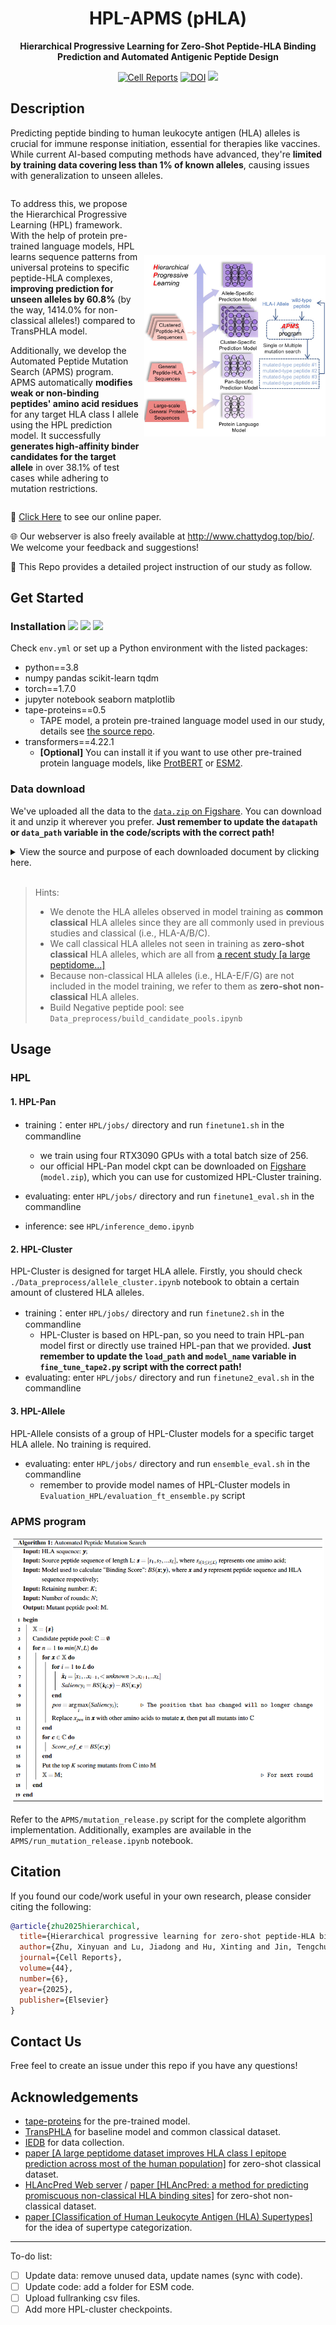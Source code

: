 <div align="center">
  <h1>HPL-APMS (pHLA)</h1>
  <p><strong>Hierarchical Progressive Learning for Zero-Shot Peptide-HLA Binding Prediction and Automated Antigenic Peptide Design</strong></p>
  <p>
    <a href="https://www.cell.com/cell-reports/fulltext/S2211-1247(25)00534-0"><img src="https://img.shields.io/badge/Cell%20Reports-Resource-%23228B22?labelColor=blue" alt="Cell Reports"></a>
    <a href="https://doi.org/10.5281/zenodo.15279661"><img src="https://zenodo.org/badge/766420979.svg" alt="DOI"></a>
    <img src="https://img.shields.io/badge/License-MIT-yellow.svg">
  </p>
</div>

## Description
Predicting peptide binding to human leukocyte antigen (HLA) alleles is crucial for immune response initiation, essential for therapies like vaccines. While current AI-based computing methods have advanced, they're **limited by training data covering less than 1% of known alleles**, causing issues with generalization to unseen alleles. 

<div style="display: flex; align-items: center;">
  <div>
  <p>To address this, we propose the Hierarchical Progressive Learning (HPL) framework. With the help of protein pre-trained language models, HPL learns sequence patterns from universal proteins to specific peptide-HLA complexes, <strong>improving prediction for unseen alleles by 60.8%</strong> (by the way, 1414.0% for non-classical alleles!) compared to TransPHLA model. </p>
  <p>Additionally, we develop the Automated Peptide Mutation Search (APMS) program. APMS automatically <strong>modifies weak or non-binding peptides' amino acid residues</strong> for any target HLA class I allele using the HPL prediction model. It successfully <strong>generates high-affinity binder candidates for the target allele</strong> in over 38.1% of test cases while adhering to mutation restrictions.</p>
  </div>
  <img src="./assets/graphical_abstract.jpg" width="290px" style="margin-left: 6px;"/>
</div>

🎉 [Click Here](https://www.cell.com/cell-reports/fulltext/S2211-1247(25)00534-0) to see our online paper.

🌐 Our webserver is also freely available at http://www.chattydog.top/bio/. We welcome your feedback and suggestions!

🚀 This Repo provides a detailed project instruction of our study as follow.

## Get Started

### Installation <img src="https://img.shields.io/badge/python-3.8-blue.svg"> <img src="https://img.shields.io/badge/pytorch-1.7.0-orange.svg"> <img src="https://img.shields.io/badge/tape_proteins-0.5-blue.svg">

Check `env.yml` or set up a Python environment with the listed packages:
- python==3.8
- numpy pandas scikit-learn tqdm
- torch==1.7.0
- jupyter notebook seaborn matplotlib
- tape-proteins==0.5
  - TAPE model, a protein pre-trained language model used in our study, details see [the source repo](https://github.com/songlab-cal/tape).
- transformers==4.22.1
  - **[Optional]** You can install it if you want to use other pre-trained protein language models, like [ProtBERT](https://github.com/agemagician/ProtTrans) or [ESM2](https://github.com/facebookresearch/esm).


### Data download

We've uploaded all the data to the [`data.zip` on Figshare](https://doi.org/10.6084/m9.figshare.28863005). You can download it and unzip it wherever you prefer. **Just remember to update the `datapath` or `data_path` variable in the code/scripts with the correct path!**

<details>
  <summary>View the source and purpose of each downloaded document by clicking here.</summary>
  <p>

  `raw_data` folder:
  
  |document|property/purpose|source|
  |:-:|:-:|:-:|
  |`iedb_neg/`|exported IEDB HLA immunopeptidome datasets|[IEDB](https://www.iedb.org/)|
  |`hla_prot.fasta`|HLA alleles and the corresponding amino acid sequences||
  |`Pos_E0101.fasta`<br>`Pos_E0103.fasta`<br>`Pos_G0101.fasta`<br>`Pos_G0103.fasta`<br>`Pos_G0104.fasta`|experimentally validated binding peptides of five non-classical HLA alleles, i.e., HLA-E\*01:01, HLA-E\*01:03, HLA-G\*01:01, HLA-G\*01:03, HLA-G\*01:04|[HLAncPred Web server](https://webs.iiitd.edu.in/raghava/hlancpred/down.php)|
  |`new_hla_ABC_list.xlsx`|list of HLA alleles mentioned in [paper [a large peptidome...]](http://www.nature.com/articles/s41587-019-0322-9)||
  |`mhc_ligand_table_export_1677247855.csv`|binding peptide-HLA pairs published by [paper [a large peptidome...]](http://www.nature.com/articles/s41587-019-0322-9), exported from IEDB|[IEDB](https://www.iedb.org/)|
  
  `main_task` folder:
  
  |document|property/purpose|source|
  |:-:|:-:|:-:|
  |`train_data_fold4.csv`<br>`val_data_fold4.csv`|training dataset, common classical HLA alleles, consistent with TransPHLA|[TransPHLA repo](https://github.com/a96123155/TransPHLA-AOMP)|
  |`independent.csv`|testing dataset, common classical HLA alleles, consistent with TransPHLA|[TransPHLA repo](https://github.com/a96123155/TransPHLA-AOMP)|
  |`HLA_sequence_dict_ABCEG.csv`<br>(old versions:<br>`hla_seq_dict.csv`,<br>`HLA_sequence_dict_new.csv`,<br>`HLA_sequence_dict_new.csv`)|HLA name and corresponding full/clip/short(pseudo) sequence: **common classical**, **zero-shot classical** and **zero-shot non-classical** HLA alleles||
  |`IEDB_negative_segments.npy`|negative peptides extracted from all possible peptide segments from the exported IEDB HLA immunopeptidome dataset|`./Data_preprocess/build_candidate_pools.ipynb`|
  |`allele2candidate_pools.npy`|possible candidate peptide segments for each common classical HLA allele|`./Data_preprocess/build_candidate_pools.ipynb`|
  |`allele2positive_segs.npy`|all possible peptide segments of positive peptides for each common classical HLA allele|`./Data_preprocess/build_candidate_pools.ipynb`|
  |`zeroshot_set.csv`|zero-shot non-classical dataset|`./Data_preprocess/prepare_EG_peptides.ipynb`|
  |`zeroshot_allele2candidate_pools.npy`|possible candidate peptide segments for each zero-shot non-classical HLA allele|`./Data_preprocess/prepare_EG_peptides.ipynb`|
  |`zeroshot_allele2positive_segs.npy`|all possible peptide segments of positive peptides for each zero-shot non-classical HLA allele|`./Data_preprocess/prepare_EG_peptides.ipynb`|
  |`zeroshot_abc_set.csv`|zero-shot classical dataset|`./Data_preprocess/prepare_new_ABC_data.ipynb`|
  |`zs_new_abc_allele2candidate_pools.npy`|possible candidate peptide segments for each zero-shot classical HLA allele|`./Data_preprocess/prepare_new_ABC_data.ipynb`|
  |`zs_new_abc_allele2positive_segs.npy`|all possible peptide segments of positive peptides for each zero-shot classical HLA allele|`./Data_preprocess/prepare_new_ABC_data.ipynb`|
  |`Supertype_HLA.xls`|supertype category of HLA alleles|[paper link](http://link.springer.com/10.1007/978-1-4939-1115-8_17)|
  
  </p>
</details>

<br>

> Hints:
> - We denote the HLA alleles observed in model training as **common classical** HLA alleles since they are all commonly used in previous studies and classical (i.e., HLA-A/B/C).
> - We call classical HLA alleles not seen in training as **zero-shot classical** HLA alleles, which are all from [a recent study [a large peptidome...]](http://www.nature.com/articles/s41587-019-0322-9)
> - Because non-classical HLA alleles (i.e., HLA-E/F/G) are not included in the model training, we refer to them as **zero-shot non-classical** HLA alleles.
> - Build Negative peptide pool: see ``Data_preprocess/build_candidate_pools.ipynb``

## Usage

### HPL

#### 1. HPL-Pan

- training：enter `HPL/jobs/` directory and run `finetune1.sh` in the commandline
  - we train using four RTX3090 GPUs with a total batch size of 256.
  - our official HPL-Pan model ckpt can be downloaded on [Figshare](https://doi.org/10.6084/m9.figshare.28863005) (`model.zip`), which you can use for customized HPL-Cluster training.

- evaluating: enter `HPL/jobs/` directory and run `finetune1_eval.sh` in the commandline

- inference: see `HPL/inference_demo.ipynb`

#### 2. HPL-Cluster

HPL-Cluster is designed for target HLA allele. Firstly, you should check `./Data_preprocess/allele_cluster.ipynb` notebook to obtain a certain amount of clustered HLA alleles.

- training：enter `HPL/jobs/` directory and run `finetune2.sh` in the commandline
  - HPL-Cluster is based on HPL-pan, so you need to train HPL-pan model first or directly use trained HPL-pan that we provided. **Just remember to update the `load_path` and `model_name` variable in `fine_tune_tape2.py` script with the correct path!**
- evaluating: enter `HPL/jobs/` directory and run `finetune2_eval.sh` in the commandline

#### 3. HPL-Allele

HPL-Allele consists of a group of HPL-Cluster models for a specific target HLA allele. No training is required.

- evaluating: enter `HPL/jobs/` directory and run `ensemble_eval.sh` in the commandline
  - remember to provide model names of HPL-Cluster models in `Evaluation_HPL/evaluation_ft_ensemble.py` script

### APMS program

<p align="center">
    <img src="./assets/apms-algo.png" width="500"/>
<p>

Refer to the `APMS/mutation_release.py` script for the complete algorithm implementation. Additionally, examples are available in the `APMS/run_mutation_release.ipynb` notebook.

## Citation

If you found our code/work useful in your own research, please consider citing the following:

```bibtex
@article{zhu2025hierarchical,
  title={Hierarchical progressive learning for zero-shot peptide-HLA binding prediction and automated antigenic peptide design},
  author={Zhu, Xinyuan and Lu, Jiadong and Hu, Xinting and Jin, Tengchuan and Lu, Shan and Feng, Fuli},
  journal={Cell Reports},
  volume={44},
  number={6},
  year={2025},
  publisher={Elsevier}
}
```

## Contact Us

Free feel to create an issue under this repo if you have any questions!

## Acknowledgements

- [tape-proteins](https://github.com/songlab-cal/tape) for the pre-trained model.
- [TransPHLA](https://github.com/a96123155/TransPHLA-AOMP) for baseline model and common classical dataset.
- [IEDB](https://www.iedb.org/) for data collection.
- [paper [A large peptidome dataset improves HLA class I epitope prediction across most of the human population]](http://www.nature.com/articles/s41587-019-0322-9) for zero-shot classical dataset.
- [HLAncPred Web server](https://webs.iiitd.edu.in/raghava/hlancpred/down.php) / [paper [HLAncPred: a method for predicting promiscuous non-classical HLA binding sites]](https://academic.oup.com/bib/article/doi/10.1093/bib/bbac192/6587168) for zero-shot non-classical dataset.
- [paper [Classification of Human Leukocyte Antigen (HLA) Supertypes]](http://link.springer.com/10.1007/978-1-4939-1115-8_17) for the idea of supertype categorization.

---

To-do list:
- [ ] Update data: remove unused data, update names (sync with code).
- [ ] Update code: add a folder for ESM code.
- [ ] Upload fullranking csv files.
- [ ] Add more HPL-cluster checkpoints.
